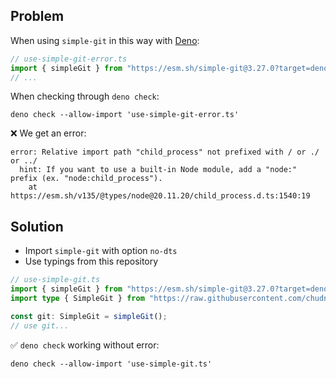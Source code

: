 ## Problem

When using `simple-git` in this way with [Deno](https://deno.com/): 

```typescript
// use-simple-git-error.ts
import { simpleGit } from "https://esm.sh/simple-git@3.27.0?target=deno";
// ...
```

When checking through `deno check`:

```shell
deno check --allow-import 'use-simple-git-error.ts'
```

❌ We get an error:

```
error: Relative import path "child_process" not prefixed with / or ./ or ../
  hint: If you want to use a built-in Node module, add a "node:" prefix (ex. "node:child_process").
    at https://esm.sh/v135/@types/node@20.11.20/child_process.d.ts:1540:19
```

## Solution

- Import `simple-git` with option `no-dts`
- Use typings from this repository

```typescript
// use-simple-git.ts
import { simpleGit } from "https://esm.sh/simple-git@3.27.0?target=deno&no-dts";
import type { SimpleGit } from "https://raw.githubusercontent.com/chudnyi/simple-git-deno-types/refs/tags/3.27.0/typings/index.d.ts";

const git: SimpleGit = simpleGit();
// use git...
```

✅ `deno check` working without error:

```shell
deno check --allow-import 'use-simple-git.ts'
```
